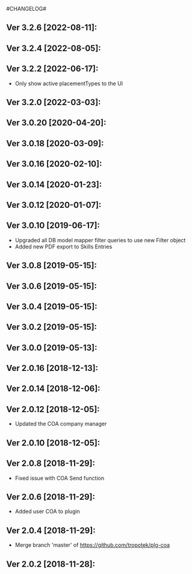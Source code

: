 #CHANGELOG#

Ver 3.2.6 [2022-08-11]:
-------------------------------


Ver 3.2.4 [2022-08-05]:
-------------------------------


Ver 3.2.2 [2022-06-17]:
-------------------------------
  - Only show active placementTypes to the UI


Ver 3.2.0 [2022-03-03]:
-------------------------------


Ver 3.0.20 [2020-04-20]:
-------------------------------


Ver 3.0.18 [2020-03-09]:
-------------------------------


Ver 3.0.16 [2020-02-10]:
-------------------------------


Ver 3.0.14 [2020-01-23]:
-------------------------------


Ver 3.0.12 [2020-01-07]:
-------------------------------


Ver 3.0.10 [2019-06-17]:
-------------------------------
  - Upgraded all DB model mapper filter queries to use new Filter object
  - Added new PDF export to Skills Entries


Ver 3.0.8 [2019-05-15]:
-------------------------------


Ver 3.0.6 [2019-05-15]:
-------------------------------


Ver 3.0.4 [2019-05-15]:
-------------------------------


Ver 3.0.2 [2019-05-15]:
-------------------------------


Ver 3.0.0 [2019-05-13]:
-------------------------------


Ver 2.0.16 [2018-12-13]:
-------------------------------


Ver 2.0.14 [2018-12-06]:
-------------------------------


Ver 2.0.12 [2018-12-05]:
-------------------------------
  - Updated the COA company manager


Ver 2.0.10 [2018-12-05]:
-------------------------------


Ver 2.0.8 [2018-11-29]:
-------------------------------
  - Fixed issue with COA Send function


Ver 2.0.6 [2018-11-29]:
-------------------------------
  - Added user COA to plugin


Ver 2.0.4 [2018-11-29]:
-------------------------------
  - Merge branch 'master' of https://github.com/tropotek/plg-coa


Ver 2.0.2 [2018-11-28]:
-------------------------------



